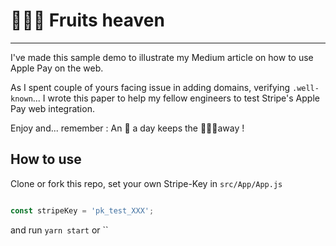 # 🍏🍓🍒 Fruits heaven
----------

I've made this sample demo to illustrate my Medium article on how to use Apple Pay on the web. 

As I spent couple of yours facing issue in adding domains, verifying `.well-known`... I wrote this paper to help my fellow engineers to test Stripe's Apple Pay web integration. 

Enjoy and... remember : An 🍎 a day keeps the 👩🏻‍⚕️away !

## How to use

Clone or fork this repo, set your own Stripe-Key in `src/App/App.js`


```js

const stripeKey = 'pk_test_XXX';

```

and run `yarn start` or ``
